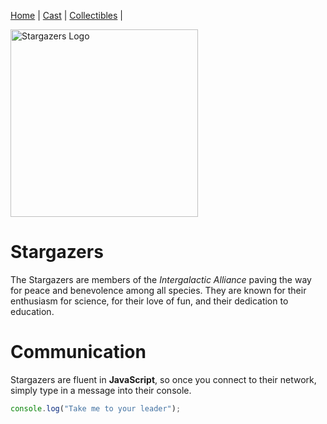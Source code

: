 [Home](Home.md) | [Cast](Cast.md) | [Collectibles](Collectibles.md) |

<img src="https://github.com/pankaj-codes/publishing-github/assets/31302243/a0357264-4bde-4ed8-8b26-44a36a092742" alt="Stargazers Logo" style="width:300px;" align="center">

# Stargazers

The Stargazers are members of the _Intergalactic Alliance_ paving the way for peace and benevolence among all species. They are known for their enthusiasm for science, for their love of fun, and their dedication to education.

# Communication

Stargazers are fluent in **JavaScript**, so once you connect to their network, simply type in a message into their console.

```js
console.log("Take me to your leader");
```
